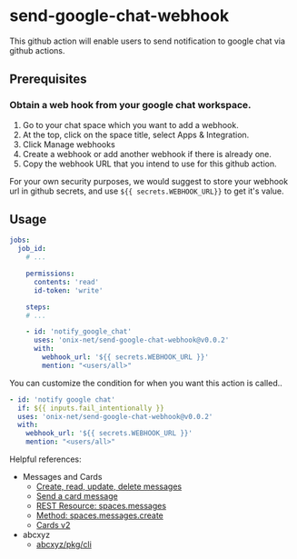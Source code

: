 # send-google-chat-webhook

This github action will enable users to send notification to google chat via github actions.

## Prerequisites
### Obtain a web hook from your google chat workspace.
1. Go to your chat space which you want to add a webhook.
2. At the top, click on the space title, select Apps & Integration.
3. Click Manage webhooks
4. Create a webhook or add another webhook if there is already one.
5. Copy the webhook URL that you intend to use for this github action.

For your own security purposes, we would suggest to store your webhook url in github secrets, and use `${{ secrets.WEBHOOK_URL}}` to get it's value.

## Usage

```yaml
jobs:
  job_id:
    # ...

    permissions:
      contents: 'read'
      id-token: 'write'

    steps:
    # ...

    - id: 'notify_google_chat'
      uses: 'onix-net/send-google-chat-webhook@v0.0.2'
      with:
        webhook_url: '${{ secrets.WEBHOOK_URL }}'
        mention: "<users/all>"
```

You can customize the condition for when you want this action is called..

```yaml
- id: 'notify google chat'
  if: ${{ inputs.fail_intentionally }}
  uses: 'onix-net/send-google-chat-webhook@v0.0.2'
  with:
    webhook_url: '${{ secrets.WEBHOOK_URL }}'
    mention: "<users/all>"
```

Helpful references:
* Messages and Cards
  * [Create, read, update, delete messages](https://developers.google.com/chat/api/guides/crudl/messages)
  * [Send a card message](https://developers.google.com/chat/api/guides/message-formats/cards)
  * [REST Resource: spaces.messages](https://developers.google.com/chat/api/reference/rest/v1/spaces.messages)
  * [Method: spaces.messages.create](https://developers.google.com/chat/api/reference/rest/v1/spaces.messages/create)
  * [Cards v2](https://developers.google.com/chat/api/reference/rest/v1/cards)
* abcxyz
  * [abcxyz/pkg/cli](https://pkg.go.dev/github.com/abcxyz/pkg/cli)
